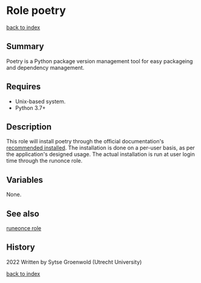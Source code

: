 # Role poetry
[back to index](../index.md#Roles)

## Summary
Poetry is a Python package version management tool for easy packageing and dependency management.

## Requires
* Unix-based system.
* Python 3.7+

## Description
This role will install poetry through the official documentation's [recommended installed](https://python-poetry.org/docs/master/#installing-with-the-official-installer).
The installation is done on a per-user basis, as per the application's designed usage.
The actual installation is run at user login time through the runonce role.

## Variables
None.

## See also
[runeonce role](../roles/runonce.md)

## History
2022 Written by Sytse Groenwold (Utrecht University)

[back to index](../index.md#Roles)
